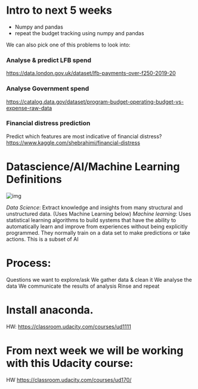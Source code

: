 # Intro to next 5 weeks 

- Numpy and pandas
- repeat the budget tracking using numpy and pandas


We can also pick one of this problems to look into:

### Analyse  & predict LFB spend
https://data.london.gov.uk/dataset/lfb-payments-over-f250-2019-20

### Analyse Government spend
https://catalog.data.gov/dataset/program-budget-operating-budget-vs-expense-raw-data

### Financial distress prediction
Predict which features are most indicative of financial distress?
https://www.kaggle.com/shebrahimi/financial-distress



# Datascience/AI/Machine Learning Definitions

![img](https://miro.medium.com/max/875/0*5NrDYk8PryKASFJD)

*Data Science*: Extract knowledge and insights from many structural and unstructured data. (Uses Machine Learning below)
*Machine learning*: Uses statistical learning algorithms to build systems that have the ability to automatically learn and improve from experiences without being explicitly programmed. They normally train on a data set to make predictions or take actions. This is a subset of AI


# Process:
Questions we want to explore/ask
We gather data & clean it
We analyse the data
We communicate the results of analysis
Rinse and repeat


# Install anaconda.
HW: https://classroom.udacity.com/courses/ud1111


# From next week we will be working with this Udacity course:
HW https://classroom.udacity.com/courses/ud170/  
